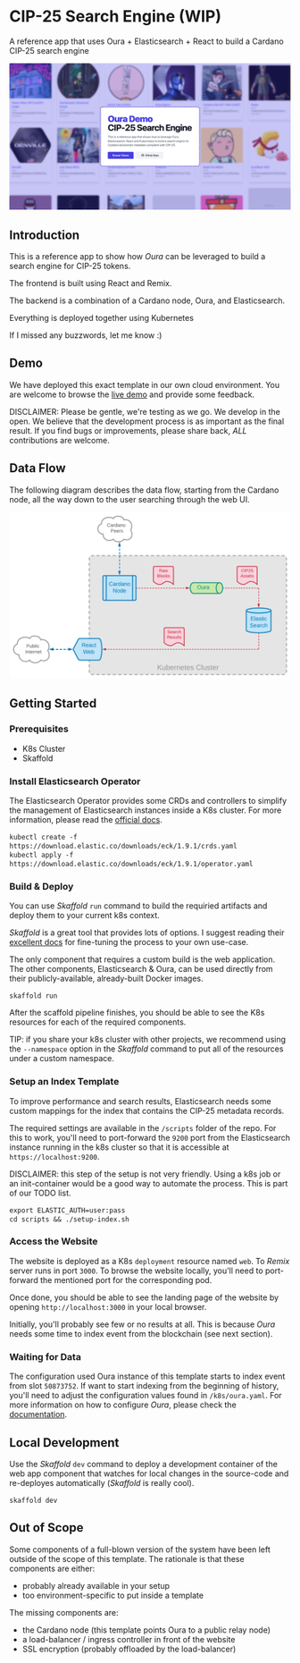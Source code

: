 # CIP-25 Search Engine (WIP)

A reference app that uses Oura + Elasticsearch + React to build a Cardano CIP-25 search engine

![Screenshot](assets/screenshot.png)

## Introduction

This is a reference app to show how _Oura_ can be leveraged to build a search engine for CIP-25 tokens.

The frontend is built using React and Remix.

The backend is a combination of a Cardano node, Oura, and Elasticsearch.

Everything is deployed together using Kubernetes

If I missed any buzzwords, let me know :)

## Demo

We have deployed this exact template in our own cloud environment. You are welcome to browse the [live demo](https://cip25-search-engine.txpipe.io/) and provide some feedback.

DISCLAIMER: Please be gentle, we're testing as we go. We develop in the open. We believe that the development process is as important as the final result. If you find bugs or improvements, please share back, _ALL_ contributions are welcome.

## Data Flow

The following diagram describes the data flow, starting from the Cardano node, all the way down to the user searching through the web UI.

![Data Flow](assets/dataflow.png)

## Getting Started

### Prerequisites

- K8s Cluster
- Skaffold

### Install Elasticsearch Operator

The Elasticsearch Operator provides some CRDs and controllers to simplify the management of Elasticsearch instances inside a K8s cluster. For more information, please read the [official docs](https://www.elastic.co/guide/en/cloud-on-k8s/current/index.html).

```
kubectl create -f https://download.elastic.co/downloads/eck/1.9.1/crds.yaml
kubectl apply -f https://download.elastic.co/downloads/eck/1.9.1/operator.yaml
```

### Build & Deploy

You can use _Skaffold_ `run` command to build the requiried artifacts and deploy them to your current k8s context.

_Skaffold_ is a great tool that provides lots of options. I suggest reading their [excellent docs](https://skaffold.dev/docs/) for fine-tuning the process to your own use-case.

The only component that requires a custom build is the web application. The other components, Elasticsearch & Oura, can be used directly from their publicly-available, already-built Docker images.

```
skaffold run
```

After the scaffold pipeline finishes, you should be able to see the K8s resources for each of the required components.

TIP: if you share your k8s cluster with other projects, we recommend using the `--namespace` option in the _Skaffold_ command to put all of the resources under a custom namespace.

### Setup an Index Template

To improve performance and search results, Elasticsearch needs some custom mappings for the index that contains the CIP-25 metadata records.

The required settings are available in the `/scripts` folder of the repo. For this to work, you'll need to port-forward the `9200` port from the Elasticsearch instance running in the k8s cluster so that it is accessible at `https://localhost:9200`.

DISCLAIMER: this step of the setup is not very friendly. Using a k8s job or an init-container would be a good way to automate the process. This is part of our TODO list.

```
export ELASTIC_AUTH=user:pass
cd scripts && ./setup-index.sh
```

### Access the Website

The website is deployed as a K8s `deployment` resource named `web`. To _Remix_ server runs in port `3000`. To browse the website locally, you'll need to port-forward the mentioned port for the corresponding pod.

Once done, you should be able to see the landing page of the website by opening `http://localhost:3000` in your local browser.

Initially, you'll probably see few or no results at all. This is because _Oura_ needs some time to index event from the blockchain (see next section).

### Waiting for Data

The configuration used Oura instance of this template starts to index event from slot `50873752`. If want to start indexing from the beginning of history, you'll need to adjust the configuration values found in `/k8s/oura.yaml`. For more information on how to configure _Oura_, please check the [documentation](https://txpipe.github.io/oura).

## Local Development

Use the _Skaffold_ `dev` command to deploy a development container of the web app component that watches for local changes in the source-code and re-deployes automatically (_Skaffold_ is really cool).

```
skaffold dev
```

## Out of Scope

Some components of a full-blown version of the system have been left outside of the scope of this template. The rationale is that these components are either:

- probably already available in your setup
- too environment-specific to put inside a template

The missing components are:

- the Cardano node (this template points Oura to a public relay node)
- a load-balancer / ingress controller in front of the website
- SSL encryption (probably offloaded by the load-balancer)
